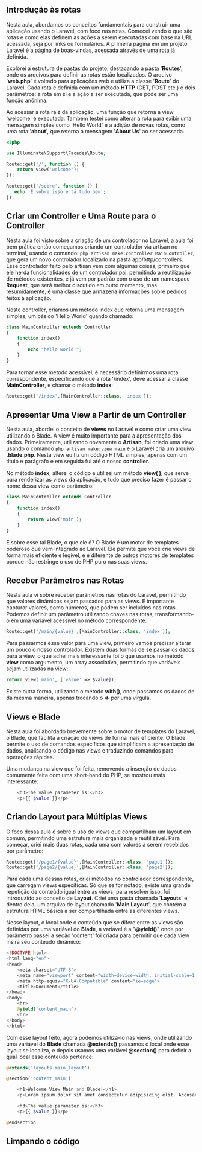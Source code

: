 
## Introdução às rotas
Nesta aula, abordamos os conceitos fundamentais para construir uma aplicação usando o Laravel, com foco nas rotas. Comecei vendo o que são rotas e como elas definem as ações a serem executadas com base na URL acessada, seja por links ou formulários. A primeira página em um projeto Laravel é a página de boas-vindas, acessada através de uma rota já definida.

Explorei a estrutura de pastas do projeto, destacando a pasta '**Routes**', onde os arquivos para definir as rotas estão localizados. O arquivo '**web.php**' é voltado para aplicações web e utiliza a classe '**Route**' do Laravel. Cada rota é definida com um método **HTTP** (GET, POST etc.) e dois parâmetros: a rota em si e a ação a ser executada, que pode ser uma função anônima.

Ao acessar a rota raiz da aplicação, uma função que retorna a view 'welcome' é executada. Também testei como alterar a rota para exibir uma mensagem simples como 'Hello World' e a adição de novas rotas, como uma rota '**about**', que retorna a mensagem '**About Us**' ao ser acessada.

```php
<?php

use Illuminate\Support\Facades\Route;

Route::get('/', function () {
    return view('welcome');
});

Route::get('/sobre', function () {
   echo 'É sobre isso e tá tudo bem';
});
```

## Criar um Controller e Uma Route para o Controller

Nesta aula foi visto sobre a criação de um controlador no Laravel, a aula foi bem prática então começamos criando um controlador via artisan no terminal, usando o comando: ```php artisan make:controller MainController```, que gera um novo controlador localizado na pasta app/http/controllers. Esse controlador feito pelo artisan vem com algumas coisas, primeiro que ele herda funcionalidades de um controlador pai, permitindo a reutilização de métodos existentes, e já vem por padrão com o uso de um namespace **Request**, que será melhor discutido em outro momento, mas resumidamente, é uma classe que armazena informações sobre pedidos feitos à aplicação.

Neste controller, criamos um método index que retorna uma mensagem simples, um básico 'Hello World' quando chamado: 

```php
class MainController extends Controller
{
	function index()
	{
		echo "hello world!";
	}
}
```

Para tornar esse método acessível, é necessário definirmos uma rota correspondente, especificando que a rota '/index', deve acessar a classe **MainController**, e chamar o método **index**:

```php
Route::get('/index',[MainController::class, 'index']);
```

## Apresentar Uma View a Partir de um Controller

Nesta aula, abordei o conceito de **views** no Laravel e como criar uma view utilizando o Blade. A view é muito importante para a apresentação dos dados. Primeiramente, utilizando novamente o **Artisan**, foi criado uma view usando o comando ```php artisan make:view main``` e o Laravel cria um arquivo **.blade.php**. Nesta view eu fiz um código HTML simples, apenas com um título e parágrafo e em seguida fui até o nosso **controller**. 

No método **index**, alterei o código e utilizei um método **view( )**, que serve para renderizar as views da aplicação, e tudo que preciso fazer é passar o nome dessa view como parâmetro:

```php
class MainController extends Controller
{
	function index()
	{
		return view('main');
	}
}
```

E sobre esse tal Blade, o que ele é? O Blade é um motor de templates poderoso que vem integrado ao Laravel. Ele permite que você crie views de forma mais eficiente e legível, e é diferente de outros motores de templates porque não restringe o uso de PHP puro nas suas views.

## Receber Parâmetros nas Rotas

Nesta aula vi sobre receber parâmetros nas rotas do Laravel, permitindo que valores dinâmicos sejam passados para as views. É importante capturar valores, como números, que podem ser incluídos nas rotas. Podemos definir um parâmetro utilizando chaves nas rotas, transformando-o em uma variável acessível no método correspondente:

```php
Route::get('/main/{value}',[MainController::class, 'index']);
```

Para passarmos esse valor para uma view, primeiro vamos precisar alterar um pouco o nosso controlador. Existem duas formas de se passar os dados para a view, o que achei mais interessante foi o que usamos no método **view** como argumento, um array associativo, permitindo que variáveis sejam utilizadas na view: 
```php
return view('main', ['value' => $value]);
```

Existe outra forma, utilizando o método **with()**, onde passamos os dados de da mesma maneira, apenas trocando o **=>** por uma vírgula.

## Views e Blade

Nesta aula foi abordado brevemente sobre o motor de templates do Laravel, o Blade, que facilita a criação de views de forma mais eficiente. O Blade permite o uso de comandos específicos que simplificam a apresentação de dados, analisando o código nas views e traduzindo comandos para operações rápidas.

Uma mudança na view que foi feita, removendo a inserção de dados comumente feita com uma short-hand do PHP, se mostrou mais interessante: 

```php
    <h3>The value parameter is:</h3>
    <p>{{ $value }}</p>
```

## Criando Layout para Múltiplas Views

O foco dessa aula é sobre o uso de views que compartilham um layout em comum, permitindo uma estrutura mais organizada e reutilizável. Para começar, criei mais duas rotas, cada uma com valores a serem recebidos por parâmetro:

```php
Route::get('/page1/{value}',[MainController::class, 'page1']);
Route::get('/page2/{value}',[MainController::class, 'page2']);
```

Para cada uma dessas rotas, criei métodos no controlador correspondente, que carregam views específicas. Só que se for notado, existe uma grande repetição de conteúdo igual entre as views, para resolver isso, fui introduzido ao conceito de **Layout**. Criei uma pasta chamada '**Layouts**' e, dentro dela, um arquivo de layout chamado '**Main Layout**', que contém a estrutura HTML básica a ser compartilhada entre as diferentes views.

Nesse layout, o local onde o conteúdo que se difere entre as views são definidas por  uma variável do **Blade**, a variável é a "**@yield()**" onde por parâmetro passei a seção 'content' foi criada para permitir que cada view insira seu conteúdo dinâmico:

```php
<!DOCTYPE html>
<html lang="en">
<head>
    <meta charset="UTF-8">
    <meta name="viewport" content="width=device-width, initial-scale=1.0">
    <meta http-equiv="X-UA-Compatible" content="ie=edge">
    <title>Document</title>
</head>
<body>
    <hr>
    @yield('content_main')
    <hr>
</body>
</html>
```

Com esse layout feito, agora podemos utilizá-lo nas views, onde utilizando uma variável do **Blade** chamada **@extends()** passamos o local onde esse layout se localiza, e depois usamos uma variável **@section()** para definir a qual local esse conteúdo pertence:

```php
@extends('layouts.main_layout')

@section('content_main')

    <h1>Welcome View Main and Blade!</h1>
    <p>Lorem ipsum dolor sit amet consectetur adipisicing elit. Accusantium quasi eaque tempore animi odio doloremque porro error eligendi omnis? Nemo recusandae explicabo odio reprehenderit maxime. Quae vel est quasi quo!</p>

    <h3>The value parameter is:</h3>
    <p>{{ $value }}</p>

@endsection
```

## Limpando o código
